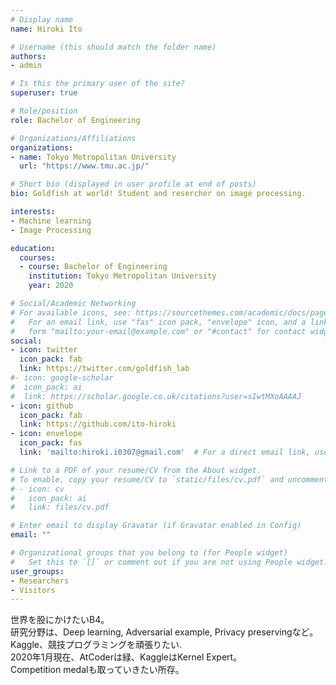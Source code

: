 ```yaml
---
# Display name
name: Hiroki Ito

# Username (this should match the folder name)
authors:
- admin

# Is this the primary user of the site?
superuser: true

# Role/position
role: Bachelor of Engineering

# Organizations/Affiliations
organizations:
- name: Tokyo Metropolitan University
  url: "https://www.tmu.ac.jp/"

# Short bio (displayed in user profile at end of posts)
bio: Goldfish at world! Student and resercher on image processing.

interests:
- Machine learning
- Image Processing

education:
  courses:
  - course: Bachelor of Engineering
    institution: Tokyo Metropolitan University
    year: 2020

# Social/Academic Networking
# For available icons, see: https://sourcethemes.com/academic/docs/page-builder/#icons
#   For an email link, use "fas" icon pack, "envelope" icon, and a link in the
#   form "mailto:your-email@example.com" or "#contact" for contact widget.
social:
- icon: twitter
  icon_pack: fab
  link: https://twitter.com/goldfish_lab
#- icon: google-scholar
#  icon_pack: ai
#  link: https://scholar.google.co.uk/citations?user=sIwtMXoAAAAJ
- icon: github
  icon_pack: fab
  link: https://github.com/ito-hiroki
- icon: envelope
  icon_pack: fas
  link: 'mailto:hiroki.i0307@gmail.com'  # For a direct email link, use "mailto:test@example.org".

# Link to a PDF of your resume/CV from the About widget.
# To enable, copy your resume/CV to `static/files/cv.pdf` and uncomment the lines below.
# - icon: cv
#   icon_pack: ai
#   link: files/cv.pdf

# Enter email to display Gravatar (if Gravatar enabled in Config)
email: ""

# Organizational groups that you belong to (for People widget)
#   Set this to `[]` or comment out if you are not using People widget.
user_groups:
- Researchers
- Visitors
---
```


世界を股にかけたいB4。  
研究分野は、Deep learning, Adversarial example, Privacy preservingなど。  
Kaggle、競技プログラミングを頑張りたい.  
2020年1月現在、AtCoderは緑、KaggleはKernel Expert。  
Competition medalも取っていきたい所存。  
